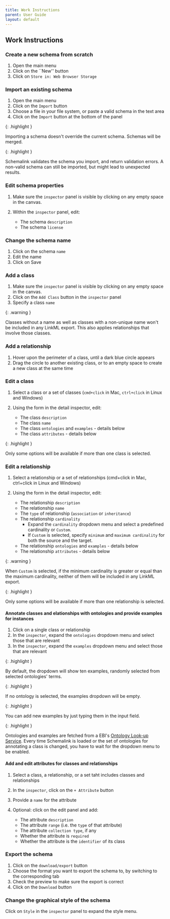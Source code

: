 ```yaml
---
title: Work Instructions
parent: User Guide
layout: default
---
```


## Work Instructions

### Create a new schema from scratch

1. Open the main menu
2. Click on the ``New'' button
3. Click on ``Store in: Web Browser Storage``

### Import an existing schema

1. Open the main menu
2. Click on the ``Import`` button
3. Choose a file in your file system, or paste a valid schema in the text area
4. Click on the ``Import`` button at the bottom of the panel

{: .highlight }

Importing a schema doesn't override the current schema. Schemas will be merged.

{: .highlight }

Schemalink validates the schema you import, and return
validation errors. A non-valid schema can still be imported, but might lead to
unexpected results.

### Edit schema properties

1. Make sure the ``inspector`` panel is visible by clicking on any empty space in
   the canvas.
2. Within the ``inspector`` panel, edit:

   - The schema ``description``
   - The schema ``license``

### Change the schema name

1. Click on the schema ``name``
2. Edit the name
3. Click on Save

### Add a class

1. Make sure the ``inspector`` panel is visible by clicking on any empty space in
   the canvas.
2. Click on the ``Add Class`` button in the ``inspector`` panel
3. Specify a <!-- ema lo dici sotto (unique) --> class ``name``

{: .warning }

Classes without a name as well as classes with a non-unique name won't be
included in any LinkML export. This also applies relationships that involve
those classes.

### Add a relationship

1. Hover upon the perimeter of a class, until a dark blue circle appears
2. Drag the circle to another existing class, or to an empty space to create a
   new class at the same time

### Edit a class 

1. Select <!-- ema any number of --> a class or a set of classes (``cmd+click`` in Mac, ``ctrl+click`` in Linux and Windows)
2. Using the form in the detail inspector, edit:

   - The class ``description``
   - The class ``name``
   - The class ``ontologies`` and ``examples`` - details below
   - The class ``attributes`` - details below

{: .highlight }

Only some options will be available if more than one class is selected.

### Edit a relationship 

1. Select <!-- ema any number of --> a relationship or a set of relationships (cmd+click in Mac, ctrl+click in Linux and Windows)
2. Using the form in the detail inspector, edit:

   - The relationship ``description``
   - The relationship ``name``
   - The ``type`` of relationship (``association`` or ``inheritance``)
   - The relationship ``cardinality``
      - Expand the ``cardinality`` dropdown menu and select a
         predefined cardinality or ``Custom``.
      - If ``Custom`` is selected, specify ``minimum`` and ``maximum cardinality`` for both the
   source and the target.
   - The relationship ``ontologies`` and ``examples`` - details below
   - The relationship ``attributes`` - details below

{: .warning }

When ``Custom`` is selected, if the minimum cardinality is greater or equal than the
maximum cardinality, neither of them will be included in any LinkML export.

{: .highlight }

Only some options will be available if more than one relationship is selected.

#### Annotate classes and elationships with ontologies and provide examples for instances

1. Click on a single class or relationship
2. In the ``inspector``, expand the ``ontologies`` dropdown menu and select those that
   are relevant
3. In the ``inspector``, expand the ``examples`` dropdown menu and select those that
   are relevant

{: .highlight }

By default, the dropdown will show ten examples, randomly selected from selected ontologies' terms.

{: .highlight }

If no ontology is selected, the examples dropdown will be empty.

{: .highlight }

You can add new examples by just typing them in the input field.

{: .highlight }

Ontologies and examples are fetched from a EBI's [Ontology Look-up Service](https://www.ebi.ac.uk/ols4/). Every time
Schemalink is loaded or the set of ontologies for annotating a class is changed, you
have to wait for the dropdown menu to be enabled.

#### Add and edit attributes for classes and relationships

1. Select a class, a relationship, or a set taht includes classes and relationships
2. In the ``inspector``, click on the ``+ Attribute`` button
3. Provide a ``name`` for the attribute
4. Optional: click on the edit panel and add:

   - The attribute ``description``
   - The attribute ``range`` (i.e. the ``type`` of that attribute)
   - The attribute ``collection type``, if any
   - Whether the attribute is ``required``
   - Whether the attribute is the ``identifier`` of its class

### Export the schema

1. Click on the ``download/export`` button
2. Choose the format you want to export the schema to, by switching to the
   corresponding tab
3. Check the preview to make sure the export is correct
4. Click on the ``Download`` button

### Change the graphical style of the schema

Click on ``Style`` in the ``inspector`` panel to expand the style menu.
<!--
2. Use the form to change a variety of style options, such as:

{: .highlight }

The general inspector and the detail inspector offer different styling options.
Namely, the general inspector allows to perform global changes, while the detail
inspector allows to perform changes on a per-entity basis.
-->
